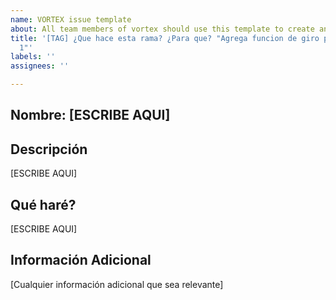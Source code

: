 ```yaml
---
name: VORTEX issue template
about: All team members of vortex should use this template to create an issue
title: '[TAG] ¿Que hace esta rama? ¿Para que? "Agrega funcion de giro para girar  motor
  1"'
labels: ''
assignees: ''

---
```


## Nombre: [ESCRIBE AQUI]

## Descripción

[ESCRIBE AQUI]

## Qué haré?

[ESCRIBE AQUI]

## Información Adicional

[Cualquier información adicional que sea relevante]

<!-- No olvides aplicar las etiquetas adecuadas, como "tipo: bug" o "tipo: mejora" -->
